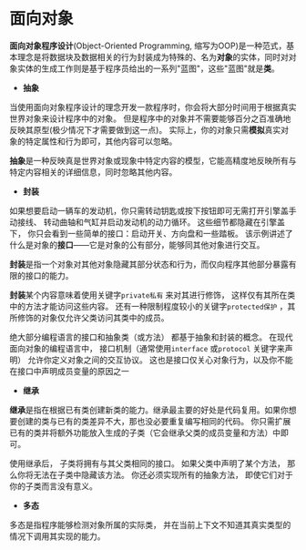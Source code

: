 # 面向对象

**面向对象程序设计**(Object-Oriented Programming, 缩写为OOP)是一种范式，基本理念是将数据块及数据相关的行为封装成为特殊的、名为**对象**的实体，同时对对象实体的生成工作则是基于程序员给出的一系列"蓝图"，这些"蓝图"就是**类**。

- **抽象**

当使用面向对象程序设计的理念开发一款程序时，你会将大部分时间用于根据真实世界对象来设计程序中的对象。
但是程序中的对象并不需要能够百分之百准确地反映其原型(极少情况下才需要做到这一点)。
实际上，你的对象只需**模拟**真实对象的特定属性和行为即可，其他内容可以忽略。

**抽象**是一种反映真是世界对象或现象中特定内容的模型，它能高精度地反映所有与特定内容相关的详细信息，同时忽略其他内容。

- **封装**

如果想要启动一辆车的发动机，你只需转动钥匙或按下按钮即可无需打开引擎盖手动接线、 转动曲轴和气缸并启动发动机的动力循环。
这些细节都隐藏在引擎盖下， 你只会看到一些简单的接口：启动开关、方向盘和一些踏板。
该示例讲述了什么是对象的**接口**——它是对象的公有部分，能够同其他对象进行交互。

**封装**是指一个对象对其他对象隐藏其部分状态和行为，而仅向程序其他部分暴露有限的接口的能力。

**封装**某个内容意味着使用关键字`private私有` 来对其进行修饰， 这样仅有其所在类中的方法才能访问这些内容。
还有一种限制程度较小的关键字`protected保护` ，其所修饰的对象仅允许父类访问其类中的成员。

绝大部分编程语言的接口和抽象类（或方法） 都基于抽象和封装的概念。
在现代面向对象的编程语言中， 接口机制（通常使用`interface` 或`protocol` 关键字来声明） 允许你定义对象之间的交互协议。
这也是接口仅关心对象行为，以及你不能在接口中声明成员变量的原因之一

- **继承**

**继承**是指在根据已有类创建新类的能力。继承最主要的好处是代码复用。如果你想要创建的类与已有的类差异不大，那也没必要重复编写相同的代码。
你只需扩展已有的类并将额外功能放入生成的子类（它会继承父类的成员变量和方法）中即可。

使用继承后， 子类将拥有与其父类相同的接口。 如果父类中声明了某个方法， 那么你将无法在子类中隐藏该方法。
你还必须实现所有的抽象方法， 即使它们对于你的子类而言没有意义。

- **多态**

多态是指程序能够检测对象所属的实际类， 并在当前上下文不知道其真实类型的情况下调用其实现的能力。
